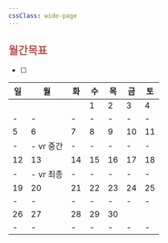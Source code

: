 ```yaml
---
cssClass: wide-page
---
```

## <font color="#c0504d">월간목표</font>
- [ ] 

| 일  | 월        | 화  | 수  | 목  | 금  | 토  |
| --- | --------- | --- | --- | --- | --- | --- |
|     |           |     | 1   | 2   | 3   | 4   |
| -   | -         | -   | -   | -   | -   | -   |
| 5   | 6         | 7   | 8   | 9   | 10  | 11  |
| -   | - vr 중간 | -   | -   | -   | -   | -   |
| 12  | 13        | 14  | 15  | 16  | 17  | 18  |
| -   | - vr 최종 | -   | -   | -   | -   | -   |
| 19  | 20        | 21  | 22  | 23  | 24  | 25  |
| -   | -         | -   | -   | -   | -   | -   |
| 26  | 27        | 28  | 29  | 30  |     |     |
| -   | -         | -   | -   | -   | -   | -   |
